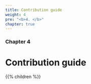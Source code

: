 ```yaml
---
title: Contribution guide
weight: 4
pre: "<b>4. </b>"
chapter: true
---
```


### Chapter 4

# Contribution guide
{{% children  %}}
